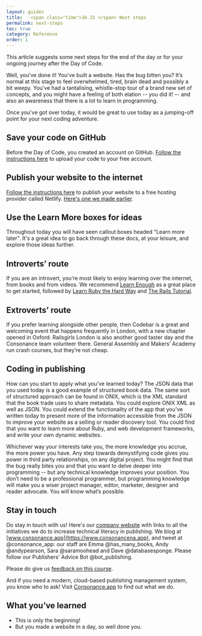 ```yaml
---
layout: guides
title:   <span class="time">16.15 </span> Next steps
permalink: next-steps
toc: true
category: Reference
order: 1
---
```

<!-- <span class="tag tag--draft">Not started</span> -->
<!-- <span class="tag tag--progress">In progress</span> -->
<!-- <span class="tag tag--review">Ready for review</span> -->
<!-- <span class="tag tag--approved">Approved</span> -->

<p class="content__abstract">
  This article suggests some next steps for the end of the day or for your ongoing journey after the Day of Code.
</p>

Well, you've done it! You've built a website. Has the bug bitten you? It’s normal at this stage to feel overwhelmed, tired, brain dead and possibly a bit weepy. You’ve had a tantalising, whistle-stop tour of a brand new set of concepts, and you might have a feeling of both elation -- you did it! -- and also an awareness that there is a lot to learn in programming.

Once you've got over today, it would be great to use today as a jumping-off point for your next coding adventure.

## Save your code on GitHub

Before the Day of Code, you created an account on GitHub. <a href="https://guides.github.com/activities/hello-world/">Follow the instructions here</a> to upload your code to your free account.

## Publish your website to the internet

<a href="https://www.netlify.com/blog/2015/10/28/a-step-by-step-guide-jekyll-3.0-on-netlify/">Follow the instructions here</a> to publish your website to a free hosting provider called Netlify. [Here's one we made earlier](https://publisher-website.netlify.com/).

## Use the Learn More boxes for ideas

Throughout today you will have seen callout boxes headed "Learn more later". It's a great idea to go back through these docs, at your leisure, and explore those ideas further.

## Introverts’ route
If you are an introvert, you’re most likely to enjoy learning over the internet, from books and from videos. We recommend [Learn Enough](https://www.learnenough.com/) as a great place to get started, followed by [Learn Ruby the Hard Way](https://learnrubythehardway.org/) and [The Rails Tutorial](http://railstutorial.org).

## Extroverts’ route
If you prefer learning alongside other people, then Codebar is a great and welcoming event that happens frequently in London, with a new chapter opened in Oxford. Railsgirls London is also another good taster day and the Consonance team volunteer there. General Assembly and Makers’ Academy run crash courses, but they’re not cheap.

## Coding in publishing
How can you start to apply what you’ve learned today?
The JSON data that you used today is a good example of structured book data. The same sort of structured approach can be found in ONIX, which is the XML standard that the book trade uses to share metadata. You could explore ONIX XML as well as JSON. You could extend the functionality of the app that you’ve written today to present more of the information accessible from the JSON to improve your website as a selling or reader discovery tool. You could find that you want to learn more about Ruby, and web development frameworks, and write your own dynamic websites.

Whichever way your interests take you, the more knowledge you accrue, the more power you have. Any step towards demystifying code gives you power in third party relationships, on any digital project. You might find that the bug really bites you and that you want to delve deeper into programming -- but any technical knowledge improves your position. You don’t need to be a professional programmer, but programming knowledge will make you a wiser project manager, editor, marketer, designer and reader advocate. You will know what’s possible.

## Stay in touch

Do stay in touch with us! Here's our [company website](http://generalproducts.co) with links to all the initiatives we do to increase technical literacy in publishing. We blog at [www.consonance.app](https://www.consonancena.app), and tweet at @consonance_app: our staff are Emma @has_many_books, Andy @andypearson, Sara @saramoohead and Dave @databasesponge. Please follow our Publishers’ Advice Bot @bot_publishing.

Please do give us [feedback on this course](https://emma359024.typeform.com/to/GPkjMu).

And if you need a modern, cloud-based publishing management system, you know who to ask! Visit [Consonance.app](http://consonance.app) to find out what we do.

## What you’ve learned

* This is only the beginning!
* But you made a website in a day, so well done you.
